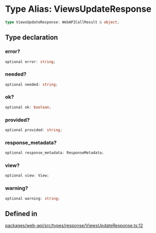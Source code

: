 # Type Alias: ViewsUpdateResponse

```ts
type ViewsUpdateResponse: WebAPICallResult & object;
```

## Type declaration

### error?

```ts
optional error: string;
```

### needed?

```ts
optional needed: string;
```

### ok?

```ts
optional ok: boolean;
```

### provided?

```ts
optional provided: string;
```

### response\_metadata?

```ts
optional response_metadata: ResponseMetadata;
```

### view?

```ts
optional view: View;
```

### warning?

```ts
optional warning: string;
```

## Defined in

[packages/web-api/src/types/response/ViewsUpdateResponse.ts:12](https://github.com/slackapi/node-slack-sdk/blob/7b348598b763c2b7545d1042b5f0429775cfa62c/packages/web-api/src/types/response/ViewsUpdateResponse.ts#L12)
